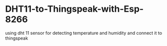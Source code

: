 # DHT11-to-Thingspeak-with-Esp-8266
using dht 11 sensor for detecting temperature and humidity and connect it to thingspeak
